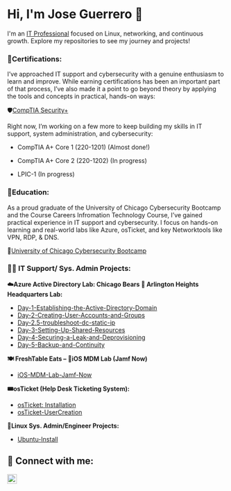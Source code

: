 <h1>Hi, I'm Jose Guerrero 👋</h1>
<p>I'm an <a href="https://linkedin.com/in/JoGuerrero" target="_blank">IT Professional</a> focused on Linux, networking, and continuous growth. Explore my repositories to see my journey and projects!</p>


<h3>📜Certifications:</h3>
I’ve approached IT support and cybersecurity with a genuine enthusiasm to learn and improve. While earning certifications has been an important part of that process, I’ve also made it a point to go beyond theory by applying the tools and concepts in practical, hands-on ways:

🛡️[CompTIA Security+](https://www.credly.com/badges/9678f89d-5ba9-4d57-8190-42ead314d0e8/public_url)

Right now, I’m working on a few more to keep building my skills in IT support, system administration, and cybersecurity:

- CompTIA A+ Core 1 (220-1201) (Almost done!)

- CompTIA A+ Core 2 (220-1202) (In progress)

- LPIC-1 (In progress)

<h3>🏫Education:</h3>
As a proud graduate of the University of Chicago Cybersecurity Bootcamp and the Course Careers Infromation Technology Course, I’ve gained practical experience in IT support and cybersecurity. I focus on hands-on learning and real-world labs like Azure, osTicket, and key Networktools like VPN, RDP, & DNS.

📖[University of Chicago Cybersecurity Bootcamp](https://api.accredible.com/v1/auth/invite?code=35e53e09a9edc315ec86&credential_id=310bfba5-0ffc-4fa6-9e8c-adb7f61fb82b&url=https%3A%2F%2Fcredentials.professional.uchicago.edu%2F310bfba5-0ffc-4fa6-9e8c-adb7f61fb82b&ident=3a4a094f-62f5-46ea-97a5-88df8c6fee68/)

<h3>👨‍💻 IT Support/ Sys. Admin Projects:</h3>

<b>☁️Azure Active Directory Lab: Chicago Bears 🐻 Arlington Heights Headquarters Lab:</b>
  - [Day-1-Establishing-the-Active-Directory-Domain](https://github.com/Jose01000111/Day-1-Establishing-the-Active-Directory-Domain.git)
  - [Day-2-Creating-User-Accounts-and-Groups](https://github.com/Jose01000111/Day-2-Creating-User-Accounts-and-Groups.git)
  - [Day-2.5-troubleshoot-dc-static-ip](https://github.com/Jose01000111/troubleshoot-dc-static-ip.git)
  - [Day-3-Setting-Up-Shared-Resources](https://github.com/Jose01000111/Day-3-Setting-Up-Shared-Resources.git)
  - [Day-4-Securing-a-Leak-and-Deprovisioning](https://github.com/Jose01000111/Day-4-Securing-a-Leak-and-Deprovisioning.git)
  - [Day-5-Backup-and-Continuity](https://github.com/Jose01000111/Day-5-Backup-and-Continuity.git)

<b>🍽️ FreshTable Eats – 📲iOS MDM Lab (Jamf Now)</b>
   - [iOS-MDM-Lab-Jamf-Now](https://github.com/Jose01000111/iOS-MDM-Lab-Jamf-Now-.git) 
  
  <b>🎟️osTicket (Help Desk Ticketing System):</b>
  - [osTicket: Installation](https://github.com/Jose01000111/osTicket-Install.git)
  - [osTicket-UserCreation](https://github.com/Jose01000111/osTicket-UserCreation.git)

<b>🐧Linux Sys. Admin/Engineer Projects:</b>
  - [Ubuntu-Install](https://github.com/Jose01000111/Ubuntu-Install)


<h2>🔗 Connect with me:</h2>

[<img align="left" alt="Josh | LinkedIn" width="22px" src="https://cdn.jsdelivr.net/npm/simple-icons@v3/icons/linkedin.svg" />](https://www.linkedin.com/in/joguerrero?lipi=urn%3Ali%3Apage%3Ad_flagship3_profile_view_base_contact_details%3Bjil44Fe3S3e2ER8ZpHH2oA%3D%3D)
